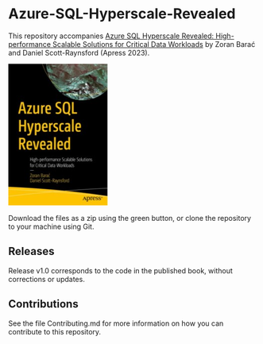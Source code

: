 # Azure-SQL-Hyperscale-Revealed

This repository accompanies [Azure SQL Hyperscale Revealed: High-performance Scalable Solutions for Critical Data Workloads](https://www.link.springer.com/book/10.1007/9781484292242)
by Zoran Barać and Daniel Scott-Raynsford (Apress 2023).

[comment]: #cover
![Cover image](9781484292242.jpg)

Download the files as a zip using the green button, or clone the repository to your machine using Git.

## Releases

Release v1.0 corresponds to the code in the published book, without corrections or updates.

## Contributions

See the file Contributing.md for more information on how you can contribute to this repository.
